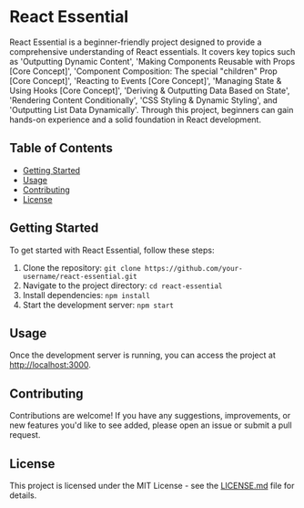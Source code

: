 # React Essential

React Essential is a beginner-friendly project designed to provide a comprehensive understanding of React essentials. It covers key topics such as 'Outputting Dynamic Content', 'Making Components Reusable with Props [Core Concept]', 'Component Composition: The special "children" Prop [Core Concept]', 'Reacting to Events [Core Concept]', 'Managing State & Using Hooks [Core Concept]', 'Deriving & Outputting Data Based on State', 'Rendering Content Conditionally', 'CSS Styling & Dynamic Styling', and 'Outputting List Data Dynamically'. Through this project, beginners can gain hands-on experience and a solid foundation in React development.

## Table of Contents

- [Getting Started](#getting-started)
- [Usage](#usage)
- [Contributing](#contributing)
- [License](#license)

## Getting Started

To get started with React Essential, follow these steps:

1. Clone the repository: `git clone https://github.com/your-username/react-essential.git`
2. Navigate to the project directory: `cd react-essential`
3. Install dependencies: `npm install`
4. Start the development server: `npm start`

## Usage

Once the development server is running, you can access the project at [http://localhost:3000](http://localhost:3000).

## Contributing

Contributions are welcome! If you have any suggestions, improvements, or new features you'd like to see added, please open an issue or submit a pull request.

## License

This project is licensed under the MIT License - see the [LICENSE.md](LICENSE.md) file for details.